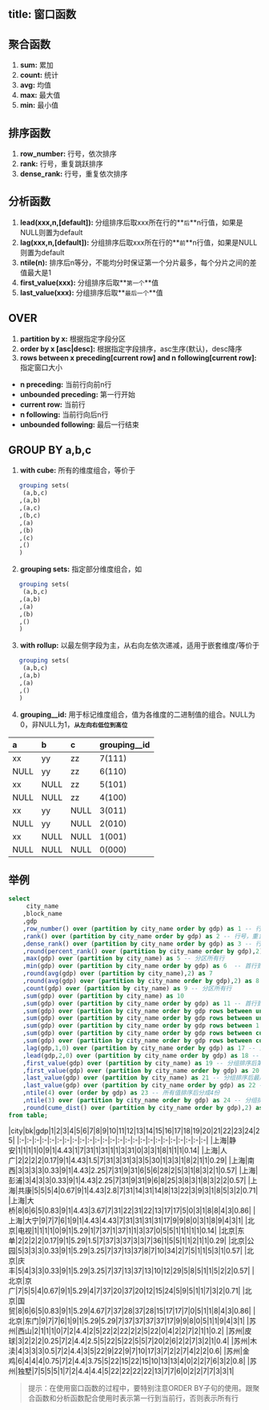 title: 窗口函数
---
## 聚合函数
1. **sum:** 累加
2. **count:** 统计
3. **avg:** 均值
4. **max:** 最大值
5. **min:** 最小值

## 排序函数
1. **row_number:** 行号，依次排序
2. **rank:** 行号，重复跳跃排序
3. **dense_rank:** 行号，重复依次排序

## 分析函数
1. **lead(xxx,n,[default]):** 分组排序后取xxx所在行的**`后`**n行值，如果是NULL则置为default
2. **lag(xxx,n,[default]):** 分组排序后取xxx所在行的**`前`**n行值，如果是NULL则置为default
3. **ntile(n):** 排序后n等分，不能均分时保证第一个分片最多，每个分片之间的差值最大是1
4. **first_value(xxx):** 分组排序后取**`第一个`**值
5. **last_value(xxx):** 分组排序后取**`最后一个`**值

## OVER
1. **partition by x:** 根据指定字段分区
2. **order by x [asc|desc]:** 根据指定字段排序，asc生序(默认)，desc降序
3. **rows between x preceding[current row] and n following[current row]:** 指定窗口大小
  - **n preceding:** 当前行向前n行
  - **unbounded preceding:** 第一行开始
  - **current row:** 当前行
  - **n following:** 当前行向后n行
  - **unbounded following:** 最后一行结束

## GROUP BY a,b,c
1. **with cube:** 所有的维度组合，等价于
```sql
   grouping sets(
    (a,b,c)
   ,(a,b)
   ,(a,c)
   ,(b,c)
   ,(a)
   ,(b)
   ,(c)
   ,()
   )
```
2. **grouping sets:** 指定部分维度组合，如
```sql
   grouping sets(
    (a,b,c)
   ,(a,b)
   ,(a)
   ,(b)
   ,()
   )
```
3. **with rollup:** 以最左侧字段为主，从右向左依次递减，适用于嵌套维度/等价于
```sql
   grouping sets(
    (a,b,c)
   ,(a,b)
   ,(a)
   ,()
   )
```
4. **grouping__id:** 用于标记维度组合，值为各维度的二进制值的组合。NULL为0，非NULL为1，**`从左向右低位到高位`**

|a|b|c|grouping__id|
|:-|:-|:-|:-|
|xx|yy|zz|7(111)|
|NULL|yy|zz|6(110)|
|xx|NULL|zz|5(101)|
|NULL|NULL|zz|4(100)|
|xx|yy|NULL|3(011)|
|NULL|yy|NULL|2(010)|
|xx|NULL|NULL|1(001)|
|NULL|NULL|NULL|0(000)|

## 举例
```sql
select
     city_name
    ,block_name
    ,gdp
    ,row_number() over (partition by city_name order by gdp) as 1 -- 行号，依次排序
    ,rank() over (partition by city_name order by gdp) as 2 -- 行号，重复跳跃排序
    ,dense_rank() over (partition by city_name order by gdp) as 3 -- 行号，重复依次排序
    ,round(percent_rank() over (partition by city_name order by gdp),2) as 4 -- 当前行rank-1/总行数-1
    ,max(gdp) over (partition by city_name) as 5 -- 分区所有行
    ,min(gdp) over (partition by city_name order by gdp) as 6  -- 首行到当前行
    ,round(avg(gdp) over (partition by city_name),2) as 7
    ,round(avg(gdp) over (partition by city_name order by gdp),2) as 8
    ,count(gdp) over (partition by city_name) as 9 -- 分区所有行
    ,sum(gdp) over (partition by city_name) as 10
    ,sum(gdp) over (partition by city_name order by gdp) as 11 -- 首行到当前行
    ,sum(gdp) over (partition by city_name order by gdp rows between unbounded preceding and unbounded following) as 12  -- 分区所有行
    ,sum(gdp) over (partition by city_name order by gdp rows between unbounded preceding and current row) as 13  -- 首行到当前行
    ,sum(gdp) over (partition by city_name order by gdp rows between 1 preceding and current row) as 14 -- 前一行到当前行
    ,sum(gdp) over (partition by city_name order by gdp rows between current row and 1 following) as 15 -- 当前行到下一行
    ,sum(gdp) over (partition by city_name order by gdp rows between current row and unbounded following) as 16 -- 当前行到最后一行
    ,lag(gdp,1,0) over (partition by city_name order by gdp) as 17 -- 当前行的前1行gdp，如果为null则置为0
    ,lead(gdp,2,0) over (partition by city_name order by gdp) as 18 -- 当前行的后2行gdp
    ,first_value(gdp) over (partition by city_name) as 19 -- 分组排序后第一个值，所有行(由于没有排序貌似是随机)
    ,first_value(gdp) over (partition by city_name order by gdp) as 20 -- 分组排序后第一个值，首行到当前行
    ,last_value(gdp) over (partition by city_name) as 21 -- 分组排序后最后一个值，所有行(由于没有排序貌似是随机)
    ,last_value(gdp) over (partition by city_name order by gdp) as 22 -- 分组排序后最后一个值，首行到当前行
    ,ntile(4) over (order by gdp) as 23 -- 所有值排序后分成4份
    ,ntile(3) over (partition by city_name order by gdp) as 24 -- 分组排序后分成3份
    ,round(cume_dist() over (partition by city_name order by gdp),2) as 25 -- 分组内小于等于当前值的行数/总行数
from table;
```

|city|bk|gdp|1|2|3|4|5|6|7|8|9|10|11|12|13|14|15|16|17|18|19|20|21|22|23|24|25|
|:-|:-|:-|:-|:-|:-|:-|:-|:-|:-|:-|:-|:-|:-|:-|:-|:-|:-|:-|:-|:-|:-|:-|:-|:-|
|上海|静安|1|1|1|1|0|9|1|4.43|1|7|31|1|31|1|1|3|31|0|3|3|1|8|1|1|1|0.14|
|上海|人广|2|2|2|2|0.17|9|1|4.43|1.5|7|31|3|31|3|3|5|30|1|3|3|1|8|2|1|1|0.29|
|上海|南西|3|3|3|3|0.33|9|1|4.43|2.25|7|31|9|31|6|5|6|28|2|5|3|1|8|3|2|1|0.57|
|上海|彭浦|3|4|3|3|0.33|9|1|4.43|2.25|7|31|9|31|9|6|8|25|3|8|3|1|8|3|2|2|0.57|
|上海|共康|5|5|5|4|0.67|9|1|4.43|2.8|7|31|14|31|14|8|13|22|3|9|3|1|8|5|3|2|0.71|
|上海|大桥|8|6|6|5|0.83|9|1|4.43|3.67|7|31|22|31|22|13|17|17|5|0|3|1|8|8|4|3|0.86|
|上海|大宁|9|7|7|6|1|9|1|4.43|4.43|7|31|31|31|31|17|9|9|8|0|3|1|8|9|4|3|1|
|北京|电视|1|1|1|1|0|9|1|5.29|1|7|37|1|37|1|1|3|37|0|5|5|1|1|1|1|1|0.14|
|北京|东单|2|2|2|2|0.17|9|1|5.29|1.5|7|37|3|37|3|3|7|36|1|5|5|1|1|2|1|1|0.29|
|北京|公园|5|3|3|3|0.33|9|1|5.29|3.25|7|37|13|37|8|7|10|34|2|7|5|1|1|5|3|1|0.57|
|北京|庆丰|5|4|3|3|0.33|9|1|5.29|3.25|7|37|13|37|13|10|12|29|5|8|5|1|1|5|2|2|0.57|
|北京|京广|7|5|5|4|0.67|9|1|5.29|4|7|37|20|37|20|12|15|24|5|9|5|1|1|7|3|2|0.71|
|北京|国贸|8|6|6|5|0.83|9|1|5.29|4.67|7|37|28|37|28|15|17|17|7|0|5|1|1|8|4|3|0.86|
|北京|东门|9|7|7|6|1|9|1|5.29|5.29|7|37|37|37|37|17|9|9|8|0|5|1|1|9|4|3|1|
|苏州|西山|2|1|1|1|0|7|2|4.4|2|5|22|2|22|2|2|5|22|0|4|2|2|7|2|1|1|0.2|
|苏州|皮球|3|2|2|2|0.25|7|2|4.4|2.5|5|22|5|22|5|5|7|20|2|6|2|2|7|3|2|1|0.4|
|苏州|木渎|4|3|3|3|0.5|7|2|4.4|3|5|22|9|22|9|7|10|17|3|7|2|2|7|4|2|2|0.6|
|苏州|金鸡|6|4|4|4|0.75|7|2|4.4|3.75|5|22|15|22|15|10|13|13|4|0|2|2|7|6|3|2|0.8|
|苏州|独墅|7|5|5|5|1|7|2|4.4|4.4|5|22|22|22|22|13|7|7|6|0|2|2|7|7|3|3|1|


> 提示：在使用窗口函数的过程中，要特别注意ORDER BY子句的使用。跟聚合函数和分析函数配合使用时表示第一行到当前行，否则表示所有行